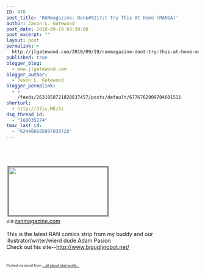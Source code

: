 ```yaml
---
ID: 478
post_title: 'RANmagazine: Don&#8217;t Try This At Home (MANGA)'
author: Jason L. Gatewood
post_date: 2010-09-19 03:39:00
post_excerpt: ""
layout: post
permalink: >
  http://jlgatewood.com/2010/09/19/ranmagazine-dont-try-this-at-home-manga/
published: true
blogger_blog:
  - www.jlgatewood.com
blogger_author:
  - Jason L. Gatewood
blogger_permalink:
  - >
    /feeds/2631850721828837457/posts/default/6776762909704601511
shorturl:
  - http://J7is.ME/5z
dsq_thread_id:
  - "160035274"
tmac_last_id:
  - "624406685097033728"
---
```

<div><br /><div><br /><br /><a href="http://imgur.com/6xEBQ.png"><img class="alignleft" style="border: 3px solid grey; margin: 3px;" title="Don't Try This At Home" src="http://posterous.com/getfile/files.posterous.com/starrwulfe/rwHfIqiIfhgmfGrDbpHDfuDhgyogBuohDkwnfDJfspADnvFEdyuJEortnhmB/media_httplh4ggphtcom_cpIbd.png.scaled500.png" alt="" width="259" height="126" /></a><br /><div>via <a href="http://www.ranmagazine.com/">ranmagazine.com</a></div><br />This is the latest RAN comics strip from my buddy and our illustrator/writer/wierd dude Adam Pasion<br />Check out his site--<a href="http://www.biguglyrobot.net/">http://www.biguglyrobot.net/</a><br /><br /></div><br /><div style="font-size: 9px;">Posted via email from <a href="http://starrwulfe.info/ranmagazine-dont-try-this-at-home-manga">...all about starrwulfe...</a></div><br /></div>